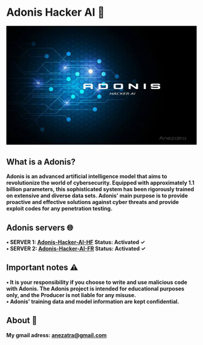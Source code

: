# Adonis Hacker AI 🤖
![banner image](https://github.com/anezatra/Adonis-Hacker-AI/blob/main/banner.png)
## What is a Adonis?
**Adonis is an advanced artificial intelligence model that aims to revolutionize the world of cybersecurity. Equipped with approximately 1.1 billion parameters, this sophisticated system has been rigorously trained on extensive and diverse data sets. Adonis' main purpose is to provide proactive and effective solutions against cyber threats and provide exploit codes for any penetration testing.**
## Adonis servers 🌐
**• SERVER 1: [Adonis-Hacker-AI-HF](https://anezatra-adonis-hacker-ai.hf.space/) Status: Activated ✓** <br/>
**• SERVER 2: [Adonis-Hacker-AI-FR](https://anezatra-adonis-hacker-ai.hf.space/) Status: Activated ✓**
## Important notes ⚠️
**• It is your responsibility if you choose to write and use malicious code with Adonis. The Adonis project is intended for educational purposes only, and the Producer is not liable for any misuse.** <br/>
**• Adonis' training data and model information are kept confidential.**
## About 🚀
**My gmail adress: anezatra@gmail.com**
